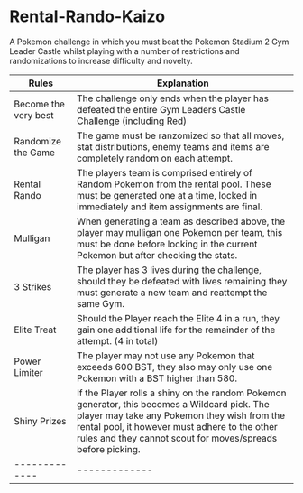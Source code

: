 # Rental-Rando-Kaizo
A Pokemon challenge in which you must beat the Pokemon Stadium 2 Gym Leader Castle whilst playing with a number of restrictions and randomizations to increase difficulty and novelty. 



| Rules | Explanation |
| ------------- | ------------- |
| Become the very best  | The challenge only ends when the player has defeated the entire Gym Leaders Castle Challenge (including Red)  |
| Randomize the Game  | The game must be ranzomized so that all moves, stat distributions, enemy teams and items are completely random on each attempt. |
| Rental Rando | The players team is comprised entirely of Random Pokemon from the rental pool. These must be generated one at a time, locked in immediately and item assignments are final.  |
| Mulligan | When generating a team as described above, the player may mulligan one Pokemon per team, this must be done before locking in the current Pokemon but after checking the stats. |
| 3 Strikes | The player has 3 lives during the challenge, should they be defeated with lives remaining they must generate a new team and reattempt the same Gym. |
| Elite Treat | Should the Player reach the Elite 4 in a run, they gain one additional life for the remainder of the attempt. (4 in total) |
| Power Limiter | The player may not use any Pokemon that exceeds 600 BST, they also may only use one Pokemon with a BST higher than 580.  |
| Shiny Prizes | If the Player rolls a shiny on the random Pokemon generator, this becomes a Wildcard pick. The player may take any Pokemon they wish from the rental pool, it however must adhere to the other rules and they cannot scout for moves/spreads before picking. |
| ------------- | ------------- |
